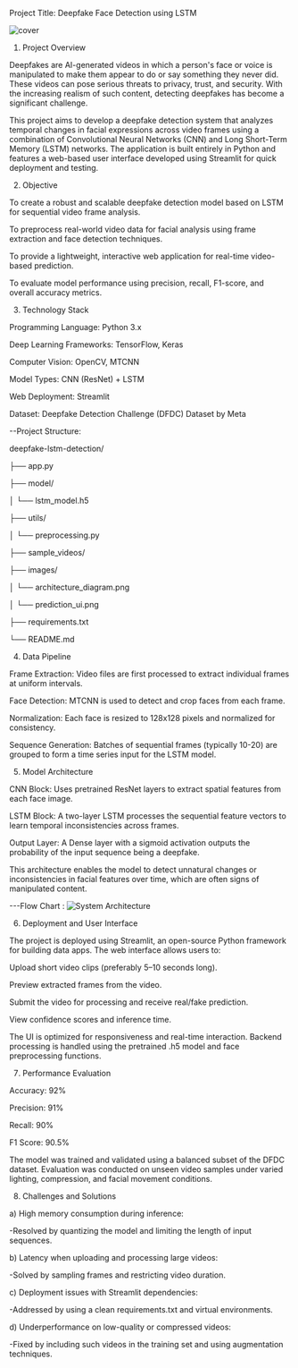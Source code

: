 Project Title: Deepfake Face Detection using LSTM

![cover](https://github.com/user-attachments/assets/28d76e81-3fb7-4172-a191-22cfd89a655a)

1. Project Overview

Deepfakes are AI-generated videos in which a person's face or voice is manipulated to make them appear to do or say something they never did. These videos can pose serious threats to privacy, trust, and security. With the increasing realism of such content, detecting deepfakes has become a significant challenge.

This project aims to develop a deepfake detection system that analyzes temporal changes in facial expressions across video frames using a combination of Convolutional Neural Networks (CNN) and Long Short-Term Memory (LSTM) networks. The application is built entirely in Python and features a web-based user interface developed using Streamlit for quick deployment and testing.

2. Objective

To create a robust and scalable deepfake detection model based on LSTM for sequential video frame analysis.

To preprocess real-world video data for facial analysis using frame extraction and face detection techniques.

To provide a lightweight, interactive web application for real-time video-based prediction.

To evaluate model performance using precision, recall, F1-score, and overall accuracy metrics.

3. Technology Stack

Programming Language: Python 3.x

Deep Learning Frameworks: TensorFlow, Keras

Computer Vision: OpenCV, MTCNN

Model Types: CNN (ResNet) + LSTM

Web Deployment: Streamlit

Dataset: Deepfake Detection Challenge (DFDC) Dataset by Meta

--Project Structure:

   deepfake-lstm-detection/
   
├── app.py

├── model/

│ └── lstm_model.h5

├── utils/

│ └── preprocessing.py

├── sample_videos/

├── images/

│ └── architecture_diagram.png

│ └── prediction_ui.png

├── requirements.txt

└── README.md


4. Data Pipeline

Frame Extraction: Video files are first processed to extract individual frames at uniform intervals.

Face Detection: MTCNN is used to detect and crop faces from each frame.

Normalization: Each face is resized to 128x128 pixels and normalized for consistency.

Sequence Generation: Batches of sequential frames (typically 10-20) are grouped to form a time series input for the LSTM model.

5. Model Architecture

CNN Block: Uses pretrained ResNet layers to extract spatial features from each face image.

LSTM Block: A two-layer LSTM processes the sequential feature vectors to learn temporal inconsistencies across frames.

Output Layer: A Dense layer with a sigmoid activation outputs the probability of the input sequence being a deepfake.

This architecture enables the model to detect unnatural changes or inconsistencies in facial features over time, which are often signs of manipulated content.

---Flow Chart : 
![System Architecture](https://github.com/user-attachments/assets/ff8bc8f3-1e16-4982-a240-1489758a5249)

6. Deployment and User Interface

The project is deployed using Streamlit, an open-source Python framework for building data apps. The web interface allows users to:

Upload short video clips (preferably 5–10 seconds long).

Preview extracted frames from the video.

Submit the video for processing and receive real/fake prediction.

View confidence scores and inference time.

The UI is optimized for responsiveness and real-time interaction. Backend processing is handled using the pretrained .h5 model and face preprocessing functions.

7. Performance Evaluation

Accuracy: 92%

Precision: 91%

Recall: 90%

F1 Score: 90.5%

The model was trained and validated using a balanced subset of the DFDC dataset. Evaluation was conducted on unseen video samples under varied lighting, compression, and facial movement conditions.

8. Challenges and Solutions

a) High memory consumption during inference:

  -Resolved by quantizing the model and limiting the length of input sequences.

b) Latency when uploading and processing large videos:

  -Solved by sampling frames and restricting video duration.

c) Deployment issues with Streamlit dependencies:

  -Addressed by using a clean requirements.txt and virtual environments.

d) Underperformance on low-quality or compressed videos:

  -Fixed by including such videos in the training set and using augmentation techniques.

